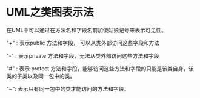 # UML之类图表示法





在UML中可以通过在方法名和字段名前加傻姑娘记号来表示可见性。 

"+" : 表示public 方法和字段， 可以从类外部访问这些字段和方法

"-" : 表示private 方法和字段，无法从类外部访问这些方法和字段

"#" : 表示 protect 方法和字段，能够访问这些方法和字段的只能是该类自身，该类的子类以及同一包中的类。 

"~":   表示只有同一包中的类才能访问的方法和字段。 